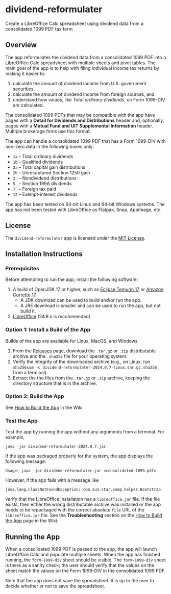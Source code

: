 # dividend-reformulater
Create a LibreOffice Calc spreadsheet using dividend data from a consolidated 1099 PDF tax form

## Overview
The app reformulates the dividend data from a consolidated 1099 PDF into a LibreOffice Calc spreadsheet with multiple sheets and pivot tables.
The main goal of the app is to help with filing individual income tax returns by making it easier to:

1. calculate the amount of dividend income from U.S. government securities,
2. calculate the amount of dividend income from foreign sources, and
3. understand how values, like *Total ordinary dividends*, on Form 1099-DIV are calculated.

The consolidated 1099 PDFs that may be compatible with the app have pages with a **Detail for Dividends and Distributions**
header and, optionally, pages with a **Mutual Fund and UIT Supplemental Information** header.
Multiple brokerage firms use this format.

The app can handle a consolidated 1099 PDF that has a Form 1099-DIV with non-zero data in the following boxes only:

* `1a` &ndash; Total ordinary dividends
* `1b` &ndash; Qualified dividends
* `2a` &ndash; Total capital gain distributions
* `2b` &ndash; Unrecaptured Section 1250 gain
* `3 ` &ndash; Nondividend distributions
* `5 ` &ndash; Section 199A dividends
* `7 ` &ndash; Foreign tax paid
* `12` &ndash; Exempt-interest dividends

The app has been tested on 64-bit Linux and 64-bit Windows systems.
The app has not been tested with LibreOffice as Flatpak, Snap, AppImage, etc.

## License
The `dividend-reformulater` app is licensed under the [MIT License](/LICENSE).

## Installation Instructions
### Prerequisites
Before attempting to run the app, install the following software:

1. A build of OpenJDK 17 or higher, such as [Eclipse Temurin 17](https://adoptium.net/temurin/releases/?version=17) or [Amazon Corretto 17](https://aws.amazon.com/corretto/)
   - A JDK download can be used to build and/or run the app.
   - A JRE download is smaller and can be used to run the app, but not build it.
2. [LibreOffice](https://www.libreoffice.org/download/download-libreoffice/) (24.8.x is recommended)

### Option 1: Install a Build of the App
Builds of the app are available for Linux, MacOS, and Windows.

1. From the [Releases](/../../releases) page, download the `.tar.gz` or `.zip` distributable archive and the `.sha256` file for your operating system.
2. Verify the integrity of the downloaded archive (e.g., on Linux, run `sha256sum -c dividend-reformulater-2024.0.7-linux.tar.gz.sha256` from a terminal).
3. Extract the the files from the `.tar.gz` or `.zip` archive, keeping the directory structure that is in the archive.

### Option 2: Build the App
See [How to Build the App](/../../wiki/How-to-Build-the-App) in the Wiki.

### Test the App
Test the app by running the app without any arguments from a terminal. For example,

```Shell
java -jar dividend-reformulater-2024.0.7.jar
```

If the app was packaged properly for the system, the app displays the following message:

```
Usage: java -jar dividend-reformulater.jar <consolidated-1099.pdf>
```

However, if the app fails with a message like

```
java.lang.ClassNotFoundException: com.sun.star.comp.helper.Bootstrap
```

verify that the LibreOffice installation has a `libreoffice.jar` file.
If the file exists, then either the wrong distributable archive was installed or the app needs to be repackaged with the
correct absolute `file` URL of the `libreoffice.jar` file.
See the **Troubleshooting** section on the [How to Build the App](/../../wiki/How-to-Build-the-App) page in the Wiki.

## Running the App
When a consolidated 1099 PDF is passed to the app, the app will launch LibreOffice Calc and populate multiple sheets.
When the app has finished running, the `form-1099-div` sheet should be visible.
The `form-1099-div` sheet is there as a sanity check;
the user should verify that the values on the sheet match the values on the Form 1099-DIV in the consolidated 1099 PDF.

Note that the app does not save the spreadsheet. It is up to the user to decide whether or not to save the spreadsheet.
